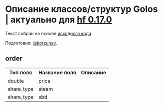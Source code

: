 # Описание классов/структур Golos | актуально для [hf 0.17.0](https://github.com/GolosChain/golos/releases/tag/v0.17.0)
Текст собран на основе [исходного кода](https://github.com/GolosChain/golos/tree/master/plugins/market_history/include/golos/plugins/market_history/market_history_objects.hpp)

Подготовил: [@korzunav](https://golos.io/@korzunav).

## order


|Тип поля|Название поля|Описание|
|--------|-------------|--------|
|double|price||
|share_type|steem||
|share_type|sbd||
